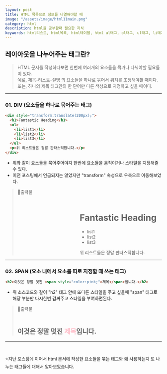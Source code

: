 ```yaml
---
layout: post
title: HTML 목록으로 정보를 나열해야할 때
image: "/assets/image/html11main.png"
category: html
description: html을 공부할때 필요한 지식
keywords: html리스트, html목록, html테이블, html ul태그, ol태그, ul태그, li태그, digitopia01
---
```


<h2 class="posth2"> 레이아웃을 나누어주는 태그란? </h2>

> HTML 문서를 작성하다보면 한번에 여러개의 요소들을 묶거나 나눠야할 필요들이 있다.<br>
> 예로, 제목-리스트-설명 의 요소들을 하나로 묶어서 위치를 조정해야할 때이다.<br>
> 또는, 하나의 제목 태그안의 한 단어만 다른 색상으로 지정하고 싶을 때이다.

<hr>

<h3 class="post__h3__style">
<span class="post__htag__numbering">01.</span> DIV (요소들을 하나로 묶어주는 태그)
</h3>

```html
<div style="transform:translate(200px);">
  <h1>Fantastic Heading</h1>
  <ul>
    <li>list1</li>
    <li>list2</li>
    <li>list3</li>
  </ul>
  <p>위 리스트들은 정말 판타스틱합니다.</p>
</div>
```

- 위와 같이 요소들을 묶어주어야지 한번에 요소들을 움직이거나 스타일을 지정해줄 수 있다.
- 이전 포스팅에서 언급되지는 않았지만 "transform" 속성으로 우측으로 이동해보았다.

> &#128205;출력물
> <br><br>
>
> <div style="transform:translate(200px);">
> <h1>Fantastic Heading</h1>
>  <ul>
>   <li>list1</li>
>   <li>list2</li>
>  <li>list3</li>
> </ul>
> <p>위 리스트들은 정말 판타스틱합니다.</p>
> </div>

<hr>

<h3 class="post__h3__style">
<span class="post__htag__numbering">02.</span> SPAN (요소 내에서 요소를 따로 지정할 때 쓰는 태그)
</h3>

```html
<h2>이것은 정말 멋진 <span style="color:pink;">제목</span>입니다.</h2>
```

- 위 소스코드와 같이 "h2" 태그 안에 또다른 스타일을 주고 싶을때 "span" 태그로 해당 부분만 다시한번 감싸주고 스타일을 부여하면된다.

> &#128205;출력물
> <br><br>
>
> <h2>이것은 정말 멋진 <span style="color:pink;">제목</span>입니다.</h2>

<hr>

<!-- <h3 class="post__h3__style">
<span class="post__htag__numbering">Tips.</span>
</h3>

<hr> -->

<br>

⭐️지난 포스팅에 이어서 html 문서에 작성한 요소들을 묶는 태그와 왜 사용하는지 또 나누는 태그들에 대해서 알아보았습니다.
